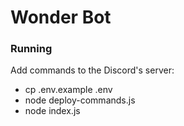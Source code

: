 # Wonder Bot

### Running
Add commands to the Discord's server:
- cp .env.example .env
- node deploy-commands.js
- node index.js
